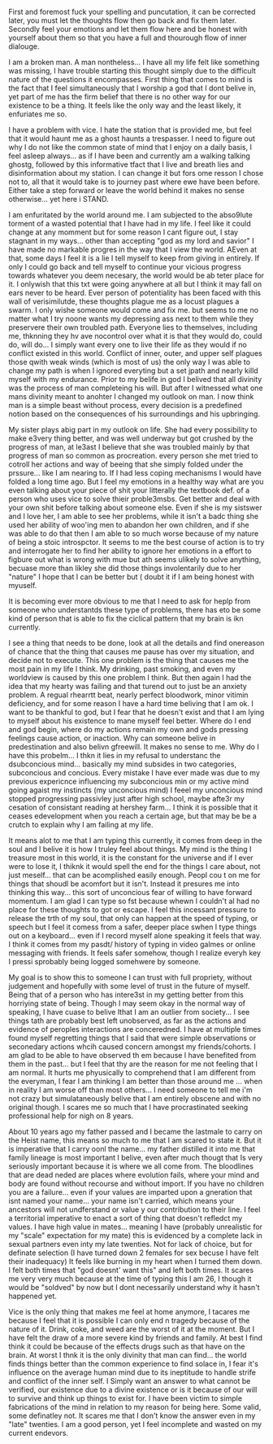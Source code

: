 First and foremost fuck your spelling and puncutation, it can be corrected later, you must let the thoughts flow then go back and fix them later. Secondly feel your emotions and let them flow here and be honest with yourself about them so that you have a full and thourough flow of inner dialouge. 

I am a broken man. A man nontheless... I have all my life felt like something was missing, I have trouble starting this thought simply due to the difficult nature of the questions it encompasses. First thing that comes to mind is the fact that I feel simultaneously that I worship a god that I dont belive in, yet part of me has the firm belief that there is no other way for our existence to be a thing. It feels like the only way and the least likely, it enfuriates me so. 

I have a problem with vice. I hate the station that is provided me, but feel that it would haunt me as a ghost haunts a trespasser. I need to figure out why I do not like the common state of mind that I enjoy on a daily basis, I feel asleep always... as if I have been and currently am a walking talking ghostg, followed by this informative tfact that I live and breath lies and disinformation about my station. I can change it but fors ome resson I chose not to, all that it would take is to journey past where ewe have been before. Either take a step forward or leave the world behind it makes no sense otherwise... yet here i STAND. 

I am enfuritated by the world around me. I am subjected to the abso9lute torment of a wasted potential that I have had in my life. I feel like it could change at any momment but for some reason I cant figure out, I stay stagnant in my ways... other than accepting "god as my lord and savior" I have made no markable progres in the way that I view the world. AEven at that, some days I feel it is a lie I tell myself to keep from giving in entirely. If only I could go back and tell myself to continue your vicious progress towards whatever you deem necesary, the world would be ab teter place for it. I onlywish that this txt were going anywhere at all but I think it may fall on ears never to be heard. Ever person of potentiality has been faced with this wall of verisimilutde, these thoughts plague me as a locust plagues a swarm. I only wishe someone would come and fix me. but seems to me no matter what I try noone wants my depressing ass next to them while they preservere their own troubled path. Everyone lies to themselves, including me, thknning they hv ave nocontrol over what it is that they would do, could do, will do... I simply want every one to live their life as they would if no conflict existed in this world. Conflict of inner, outer, and upper self plagues those qwith weak winds (which is most of us) the only way I was able to change my path is when I ignored everyting but a set jpath and nearly killd myself with my endurance. Prior to my belife in god I belived that all divinity was the process of man completeing his will. But after I witnessed what one mans divinity meant to anohter I changed my outlook on man. I now think man is a simple beast without process, every decision is a predefined notion  based on the consequences of his surroundings and his upbringing. 

My sister plays  abig part in my outlook on life. She had every possibility to make e3very thing better, and was well underway but got crushed by the progress of man, at le3ast I believe that she was troubled mainly by that progress of man so common as procreation. every person she met tried to cotroll her actions and way of beeing that she simply folded under the prssure... like I am nearing to. If I had less coping mechanisms I would have folded a long time ago. But I feel my emotions in a healthy way  what are you even talking about your piece of shit your litterally the textbook def. of a person who uses vice to solve thieir proble3msbs. Get better and deal with your own shit before talking about someone else. Even if she is my sistswer and I love her, I am able to see her problems, while it isn't a badc thing she used her ability of woo'ing men to abandon her own children, and if she was able to do that then I am able to so much worse because of my nature of being a stoic introspctor. It seems to me the best course of action is to try and interrogate her to find  her ability to ignore her emotions in a effort to figbure out what is wrong with mue but ath seems ulikely to solve anything, becuase more than likley she did those things involentarily due to her "nature" I hope that I can be better but ( doubt it if I am being honest with myuself. 

It is becoming ever more obvious to me that I need to ask for heplp from someone who understantds these type of problems, there has eto be some kind of person that is able to fix the ciclical pattern that my brain is ikn currently. 

I see a thing that needs to be done, look at all the details and find onereason of chance that the thing that causes  me pause has over my situation, and decide not to execute. This  one problem is the thing that causes me the most pain in my life I think. My drinking, past smoking, and even my worldview is caused by this one problem I think. But then again I had the idea that my hearty was failing and that turend out to just be an anxiety problem. A regual rhearrtt beat, nearly perfect bloodwork, minor vitimin deficiency, and for some reason I have a hard time beliving that I am ok. I want to be thankful to god, but I fear that he doesn't exist and that I am lying to myself about his existence to mane myself feel better. Where do I end and god begin, where do my actions remain my own and gods pressing feelings cause action, or inaction. Why can someone belive in predestination and also belivn gfreewill. It makes no sense to me. Why do I have this probelm... I thkn it lies in my refusal to understanc the dsubconcious mind... basically my mind subsides in two categories, subconcious and concious. Every mistake I have ever made was due to my previous expericnce influencing my subconcious min or my active mind going agaist my instincts (my unconcious mind) I feeel my unconcious mind stopped progressing passivley just after high school, maybe afte3r my cesation of consistant reading at hershey farm... I think it is possible that it ceases edevelopment when you reach a certain age, but that may be be a crutch to explain why I am failing at my life. 

It means alot to me that I am typing this currently, it comes from deep in the soul and I belive it is how I truley feel about things. My mind is the thing I treasure most in this world, it is the constant for the universe and if I ever were to lose it, I thiknk it would spell the end for the things I care about, not just meself... that can be acomplished easily enough. Peopl cou t on me for things that shoudl be acomfort but it isn't. Instead it presures me into thinking this way... this sort of unconcious fear of willing to have forward momentum. I am glad I can type so fst because whewn I couldn't aI had no place for these thoughts to got or escape. I feel this incessant pressure to release the trth of my soul, that only can happen at the speed of typing,  or speech but I feel it comess from a safer, deeper place swhen I type things out on a keyboard... even if I record myself alone speaking it feels that way. I think it comes from my pasdt/ history of typing in video galmes or online messaging with friends. It feels safer somehow, though I realize everyh key I pressi sprobably being logged somehwere by someone. 

My goal is to show this to someone I can trust with full propriety, without judgement and hopefully with some level of trust in the future of myself. Being that of a person who has intere3st in my getting better from this horriying state of being. Though I may seem okay in the normal way of speaking, I have cuase to belive lthat I am an outlier from society... I see things tath are probably best left unobserved, as far as the actions and evidence of peroples interactions are conceredned. I have at multiple times found myself regretting things that I said that were simple observations or seconedary actions whcih caused concern amongst my friends/cohorts. I am glad to be able to have observed th em because I have benefited from them in the past... but I feel that thy are the reason for me not feeling that I am normal. It hurts me phyusically to comprehend that I am different from the everyman, I fear I am thinking I am better than those around me ... when in reality I am worse off than most others... I need someone to tell me i'm not crazy but simulataneously belive that I am entirely obscene and with no original though. I scares me so much that I have procrastinated seeking professional help for nigh on 8 years. 

About 10 years ago my father passed and I became the lastmale to carry on the Heist name, this means so much to me that I am scared to state it. But it is imperative that I carry oonl the name... my father distilled it into me that family lineage is most important I belive, even after much thougt that Is very seriously important because it is where we all come from. The bloodlines that are dead neded are places where evolution fails, where your mind and body are found without recourse and without import. If you have no children you are a failure... even if your values are imparted upon a gneration that isnt named your name... your name isn't carried, which means your ancestors will not undferstand or value y our contribution to their line. I feel a territorial imperative to enact a sort of thing that doesn't refledct my values. I have high value in mates... meaning I have (probably unrealistic for my "scale" expectation for my mate) this is evidenced by a complete lack in sexual partners even inty my late twenties. Not for lack of choice, but for definate selection (I have turned down 2 females for sex becuse I have felt their inadequacy) It feels like burning in my heart when I turned them down. I felt both times that "god doesnt' want this" and left both times. It scares me very very much because at the time of typing this I am 26, I though it would be "soldved" by now but I dont necessarily understand why it hasn't happened yet. 

Vice is the only thing that makes me feel at home anymore, I tacares me because I feel that it is possible I can only end n tragedy because of the nature of it. Drink, coke, and weed are the worst of it at the moment. But I have felt the draw of a more severe kind by friends and family. At best I find think it could be because of the effects drugs such as that have on the brain. At worst I thnk it is the only divinity that man can find... the world finds things better than the common experience to find solace in, I fear it's influence on the average human mind due to its ineptitude to handle strife and conflict of the inner self. I Simply want an answer to what cannot be verified, our existence due to a divine existence or is it because of our will to survive and think up things to exist for. I have been victim to simple fabrications of the mind in relation to my reason for being here. Some valid, some definatley not. It scares me that I don't know the answer even in my "late" twenties. I am a good person, yet I feel incomplete and wasted on my current endevors. 

